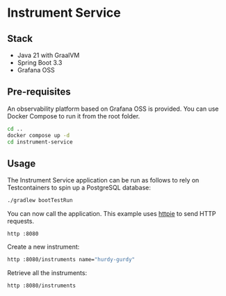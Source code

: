 # Instrument Service

## Stack

* Java 21 with GraalVM
* Spring Boot 3.3
* Grafana OSS

## Pre-requisites

An observability platform based on Grafana OSS is provided. You can use Docker Compose to run it from the root folder.

```bash
cd ..
docker compose up -d
cd instrument-service
```

## Usage

The Instrument Service application can be run as follows to rely on Testcontainers to spin up a PostgreSQL database:

```bash
./gradlew bootTestRun
```

You can now call the application. This example uses [httpie](https://httpie.io) to send HTTP requests.

```shell
http :8080
```

Create a new instrument:

```bash
http :8080/instruments name="hurdy-gurdy"
```

Retrieve all the instruments:

```bash
http :8080/instruments
```
